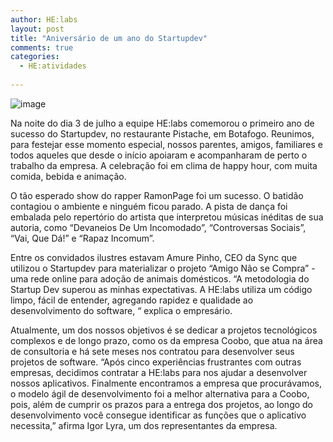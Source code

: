 ```yaml
---
author: HE:labs
layout: post
title: "Aniversário de um ano do Startupdev"
comments: true
categories:
  - HE:atividades
     
---
```

![image](/blog/images/posts/2012-07-04/aniv1anosd.jpg)

Na noite do dia 3 de julho a equipe HE:labs comemorou  o primeiro ano de sucesso do Startupdev, no restaurante Pistache, em Botafogo. Reunimos, para festejar esse momento especial, nossos parentes, amigos, familiares e todos aqueles que desde o início apoiaram e acompanharam de perto o trabalho da empresa. A celebração foi em clima de happy hour, com muita comida, bebida e animação.

O tão esperado show do rapper RamonPage foi um sucesso. O batidão contagiou o ambiente e ninguém ficou parado. A pista de dança foi embalada pelo repertório do artista que interpretou músicas inéditas de sua autoria, como “Devaneios De Um Incomodado”, “Controversas Sociais”, “Vai, Que Dá!” e “Rapaz Incomum”.

Entre os convidados ilustres estavam Amure Pinho, CEO da Sync que utilizou o Startupdev para materializar o projeto “Amigo Não se Compra” - uma rede online para adoção de animais domésticos. “A metodologia do Startup Dev superou as minhas expectativas. A HE:labs utiliza um código limpo, fácil de entender, agregando rapidez e qualidade ao desenvolvimento do software, “ explica o empresário.

Atualmente, um dos nossos objetivos é se dedicar a projetos tecnológicos complexos e de longo prazo, como os da empresa Coobo, que atua na área de consultoria e há sete meses nos contratou para desenvolver seus projetos de software. “Após cinco experiências frustrantes com outras empresas, decidimos contratar a HE:labs para nos ajudar a desenvolver nossos aplicativos. Finalmente encontramos a empresa que procurávamos, o modelo ágil de desenvolvimento foi a melhor alternativa para a Coobo, pois, além de cumprir os prazos para a entrega dos projetos, ao longo do desenvolvimento você consegue identificar as funções que o aplicativo necessita,” afirma Igor Lyra, um dos representantes da empresa.